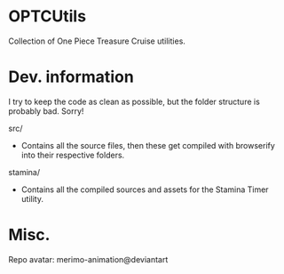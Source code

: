# OPTCUtils <WIP>
Collection of One Piece Treasure Cruise utilities.

# Dev. information
I try to keep the code as clean as possible, but the folder structure is probably bad. Sorry!

src/
  - Contains all the source files, then these get compiled with browserify into their respective
  folders.

stamina/
  - Contains all the compiled sources and assets for the Stamina Timer utility.


# Misc.
Repo avatar: merimo-animation@deviantart

